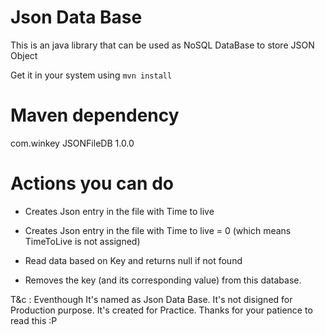 Json Data Base
==============

This is an java library that can be used as NoSQL DataBase to store JSON Object

Get it in your system using <code>mvn install</code>

Maven dependency
================
<dependency>
	<groupId>com.winkey</groupId>
	<artifactId>JSONFileDB</artifactId>
	<version>1.0.0</version>
<dependency>

Actions you can do
==================

 * Creates Json entry in the file with Time to live
 
 * Creates Json entry in the file with Time to live = 0 (which means TimeToLive is not assigned)
 
 * Read data based on Key and returns null if not found
 
 * Removes the key (and its corresponding value) from this database. 
 
 
 T&c : Eventhough It's named as Json Data Base. 
		It's not disigned for Production purpose. It's created for Practice. Thanks for your patience to read this :P